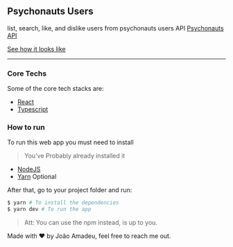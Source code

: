## Psychonauts Users

list, search, like, and dislike users from psychonauts users API [Psychonauts API](https://psychonauts-api.netlify.app/)

[See how it looks like](https://psychonauts-users-jmamadeu.vercel.app/)

<hr>

### Core Techs

Some of the core tech stacks are: 

- [React](https://reactjs.org/)
- [Typescript](https://www.typescriptlang.org/)

### How to run

To run this web app you must need to install

>You've Probably already installed it

- [NodeJS](https://nodejs.org/en/)
- [Yarn](https://yarnpkg.com/) Optional

After that, go to your project folder and run:

```bash
$ yarn # To install the dependencies
$ yarn dev # To run the app
```

> Att: You can use the npm instead, is up to you.

Made with :heart: by João Amadeu, feel free to reach me out.
